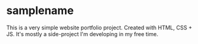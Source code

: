 # samplename

This is a very simple website portfolio project. Created with HTML, CSS + JS. It's mostly a side-project I'm developing in my free time.
